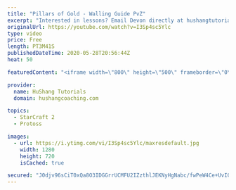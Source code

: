 ```yaml
---
title: "Pillars of Gold - Walling Guide PvZ"
excerpt: "Interested in lessons? Email Devon directly at hushangtutorials@outlook.com ------------------------------------------------------------------------------------------------------- Want to support HuShang Tutorials directly? Patreon is a website where you can contribute a monthly donation that will help"
originalUrl: https://youtube.com/watch?v=I3Sp4sc5Ylc
type: video
price: Free
length: PT3M41S
publishedDateTime: 2020-05-28T20:56:44Z
heat: 50

featuredContent: "<iframe width=\"800\" height=\"500\" frameborder=\"0\" src=\"https://www.youtube.com/embed/I3Sp4sc5Ylc\" allow=\"accelerometer; autoplay; encrypted-media; gyroscope; picture-in-picture\" allowfullscreen></iframe>"

provider:
  name: HuShang Tutorials
  domain: hushangcoaching.com

topics:
  - StarCraft 2
  - Protoss

images:
  - url: https://i.ytimg.com/vi/I3Sp4sc5Ylc/maxresdefault.jpg
    width: 1280
    height: 720
    isCached: true

secured: "J0djv96sCiT0xQa8O3IDGGrrUCMFU2IZzthlJEKNyHgNabc/fwPeW4Ce+UvI0v7PUKfCabFC1ARZF2XK563kY3I3VS/pc3dnSQJGFU5p1PnbIOidYLXxG5GGWfAoB49VhzrYNu6Zw/oTHY+02bh3CSoXbMYuTCs3th5QxXZ4tBa1V22OKxxdV057LhsKDA9+ZmfR+V9CxPt71kNNcP8o4PkQJqs0C5r3jR7FFIC/Q88CFZlx08E842XwyezEa5peprp+iQ68TMkQnwwWpjEReE++Hq4jrUExhOJK06LxkkJGpXIo8StUAI+uLbTVAobffDmYFlSQaRY3BdL3YXQZDQQrtnteQqyTpVpaXqUT2Q7xgOSTATjaRYHYWgl+rYkp2T8wQHSi6j9jgzGcCrGTSPEvVWf9b3FS+mtwQp/O38w=;vSdSMB6ZF81Dj7q1HFJp/g=="
---
```


